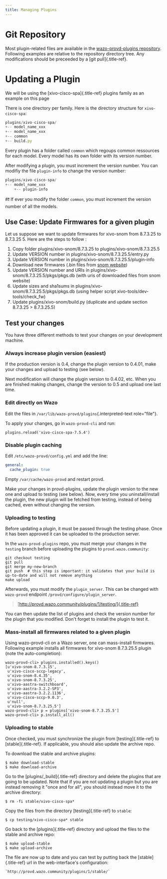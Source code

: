 ```yaml
---
title: Managing Plugins
---
```


# Git Repository

Most plugin-related files are available in the
[wazo-provd-plugins repository](https://github.com/wazo-platform/wazo-provd-plugins.git). Following
examples are relative to the repository directory tree. Any modifications should be preceeded by a
[git pull]{.title-ref}.

# Updating a Plugin

We will be using the [xivo-cisco-spa]{.title-ref} plugins family as an example on this page

There is one directory per family. Here is the directory structure for `xivo-cisco-spa`:

```Javascript
plugins/xivo-cisco-spa/
+-- model_name_xxx
+-- model_name_xxx
+-- common
+-- build.py
```

Every plugin has a folder called `common` which regoups common ressources for each model. Every
model has its own folder with its version number.

After modifying a plugin, you must increment the version number. You can modifiy the file
`plugin-info` to change the version number:

```Javascript
plugins/xivo-cisco-spa/
+-- model_name_xxx
    +-- plugin-info
```

#:exclamation: If ever you modify the folder `common`, you must increment the version number of all
the models.

## Use Case: Update Firmwares for a given plugin

Let us suppose we want to update firmwares for xivo-snom from 8.7.3.25 to 8.7.3.25 5. Here are the
steps to follow :

1.  Copy folder plugins/xivo-snom/8.7.3.25 to plugins/xivo-snom/8.7.3.25.5
2.  Update VERSION number in plugins/xivo-snom/8.7.3.25.5/entry.py
3.  Update VERSION number in plugins/xivo-snom/8.7.3.25.5/plugin-info
4.  Download new firmwares (.bin files from [snom website](http://wiki.snom.com/Firmware/V8/Patch))
5.  Update VERSION number and URIs in plugins/xivo-snom/8.7.3.25.5/pkgs/pkgs.db (with uris of
    downloaded files from snom website)
6.  Update sizes and sha1sums in plugins/xivo-snom/8.7.3.25.5/pkgs/pkgs.db (using helper script
    xivo-tools/dev-tools/check_fw)
7.  Update plugins/xivo-snom/build.py (duplicate and update section 8.7.3.25 > 8.7.3.25.5)

## Test your changes

You have three different methods to test your changes on your development machine.

### Always increase plugin version (easiest)

If the production version is 0.4, change the plugin version to 0.4.01, make your changes and upload
to testing (see below).

Next modification will change the plugin version to 0.4.02, etc. When you are finished making
changes, change the version to 0.5 and upload one last time.

### Edit directly on Wazo

Edit the files in `/var/lib/wazo-provd/plugins`{.interpreted-text role="file"}.

To apply your changes, go in `wazo-provd-cli` and run:

    plugins.reload('xivo-cisco-spa-7.5.4')

### Disable plugin caching

Edit `/etc/wazo-provd/config.yml` and add the line:

```YAML
general:
  cache_plugin: true
```

Empty `/var/cache/wazo-provd` and restart provd.

Make your changes in provd-plugins, update the plugin version to the new one and upload to testing
(see below). Now, every time you uninstall/install the plugin, the new plugin will be fetched from
testing, instead of being cached, even without changing the version.

### Uploading to testing

Before updating a plugin, it must be passed through the testing phase. Once it has been approved it
can be uploaded to the production server.

In the `wazo-provd-plugins` repo, you must merge your changes in the `testing` branch before
uploading the plugins to `provd.wazo.community`:

    git checkout testing
    git pull
    git merge my-new-branch
    git push  # this step is important: it validates that your build is up-to-date and will not remove anything
    make upload

Afterwards, you must modify the `plugin_server`. This can be changed with `wazo-provd` endpoint
`/provd/configure/plugin_server`.

> [http://provd.wazo.community/plugins/1/testing/]{.title-ref}

You can then update the list of plugins and check the version number for the plugin that you
modified. Don't forget to install the plugin to test it.

### Mass-install all firmwares related to a given plugin

Using wazo-provd-cli on a Wazo server, one can mass-install firmwares. Following example installs
all firmwares for xivo-snom 8.7.3.25.5 plugin (note the auto-completion):

    wazo-provd-cli> plugins.installed().keys()
    [u'xivo-snom-8.7.3.15',
     u'xivo-cisco-sccp-legacy',
     u'xivo-snom-8.4.35',
     u'xivo-snom-8.7.3.25',
     u'xivo-aastra-switchboard',
     u'xivo-aastra-3.2.2-SP3',
     u'xivo-aastra-3.2.2.1136',
     u'xivo-cisco-sccp-9.0.3',
     u'null',
     u'xivo-snom-8.7.3.25.5']
    wazo-provd-cli> p = plugins['xivo-snom-8.7.3.25.5']
    wazo-provd-cli> p.install_all()

### Uploading to stable

Once checked, you must synchronize the plugin from [testing]{.title-ref} to [stable]{.title-ref}. If
applicable, you should also update the archive repo.

To download the stable and archive plugins:

    $ make download-stable
    $ make download-archive

Go to the [plugins/_build]{.title-ref} directory and delete the plugins that are going to be
updated. Note that if you are not updating a plugin but you are instead removing it "once and for
all", you should instead move it to the archive directory:

    $ rm -fi stable/xivo-cisco-spa*

Copy the files from the directory [testing]{.title-ref} to `stable`:

    $ cp testing/xivo-cisco-spa* stable

Go back to the [plugins]{.title-ref} directory and upload the files to the stable and archive repo:

    $ make upload-stable
    $ make upload-archive

The file are now up to date and you can test by putting back the [stable]{.title-ref} url in the
web-interface's configuration:

    `http://provd.wazo.community/plugins/1/stable/`
